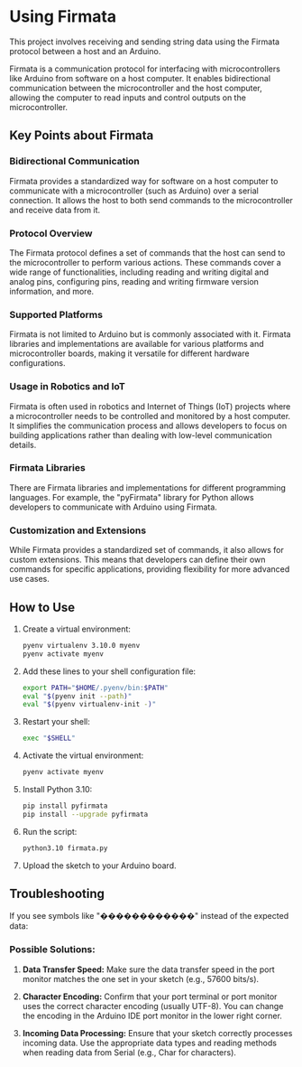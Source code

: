 # Using Firmata

This project involves receiving and sending string data using the Firmata protocol between a host and an Arduino.

Firmata is a communication protocol for interfacing with microcontrollers like Arduino from software on a host computer. It enables bidirectional communication between the microcontroller and the host computer, allowing the computer to read inputs and control outputs on the microcontroller.

## Key Points about Firmata

### Bidirectional Communication
Firmata provides a standardized way for software on a host computer to communicate with a microcontroller (such as Arduino) over a serial connection. It allows the host to both send commands to the microcontroller and receive data from it.

### Protocol Overview
The Firmata protocol defines a set of commands that the host can send to the microcontroller to perform various actions. These commands cover a wide range of functionalities, including reading and writing digital and analog pins, configuring pins, reading and writing firmware version information, and more.

### Supported Platforms
Firmata is not limited to Arduino but is commonly associated with it. Firmata libraries and implementations are available for various platforms and microcontroller boards, making it versatile for different hardware configurations.

### Usage in Robotics and IoT
Firmata is often used in robotics and Internet of Things (IoT) projects where a microcontroller needs to be controlled and monitored by a host computer. It simplifies the communication process and allows developers to focus on building applications rather than dealing with low-level communication details.

### Firmata Libraries
There are Firmata libraries and implementations for different programming languages. For example, the "pyFirmata" library for Python allows developers to communicate with Arduino using Firmata.

### Customization and Extensions
While Firmata provides a standardized set of commands, it also allows for custom extensions. This means that developers can define their own commands for specific applications, providing flexibility for more advanced use cases.

## How to Use

1. Create a virtual environment:
    ```bash
    pyenv virtualenv 3.10.0 myenv
    pyenv activate myenv
    ```

2. Add these lines to your shell configuration file:
    ```bash
    export PATH="$HOME/.pyenv/bin:$PATH"
    eval "$(pyenv init --path)"
    eval "$(pyenv virtualenv-init -)"
    ```

3. Restart your shell:
    ```bash
    exec "$SHELL"
    ```

4. Activate the virtual environment:
    ```bash
    pyenv activate myenv
    ```

5. Install Python 3.10:
    ```bash
    pip install pyfirmata
    pip install --upgrade pyfirmata
    ```

6. Run the script:
    ```bash
    python3.10 firmata.py
    ```

7. Upload the sketch to your Arduino board.

## Troubleshooting

If you see symbols like "������������" instead of the expected data:

### Possible Solutions:

1. **Data Transfer Speed:**
   Make sure the data transfer speed in the port monitor matches the one set in your sketch (e.g., 57600 bits/s).

2. **Character Encoding:**
   Confirm that your port terminal or port monitor uses the correct character encoding (usually UTF-8). You can change the encoding in the Arduino IDE port monitor in the lower right corner.

3. **Incoming Data Processing:**
   Ensure that your sketch correctly processes incoming data. Use the appropriate data types and reading methods when reading data from Serial (e.g., Char for characters).
